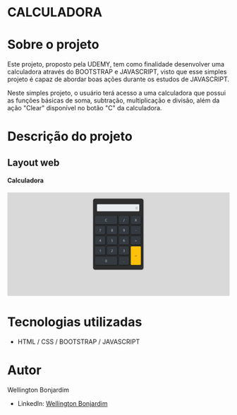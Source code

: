 # CALCULADORA

# Sobre o projeto

Este projeto, proposto pela UDEMY, tem como finalidade desenvolver uma calculadora através do BOOTSTRAP e JAVASCRIPT, visto que esse simples projeto é capaz de abordar boas ações durante os estudos de JAVASCRIPT.

Neste simples projeto, o usuário terá acesso a uma calculadora que possui as funções básicas de soma, subtração, multiplicação e divisão, além da ação "Clear" disponível no botão "C" da calculadora. 

# Descrição do projeto

## Layout web
#### Calculadora

![Web index](https://github.com/wellington-bonjardim/projeto---CALCULADORA/blob/master/assets/calculator.PNG)

# Tecnologias utilizadas

- HTML / CSS / BOOTSTRAP / JAVASCRIPT

# Autor

Wellington Bonjardim

- LinkedIn: [Wellington Bonjardim](https://www.linkedin.com/in/wellington-bonjardim/)
